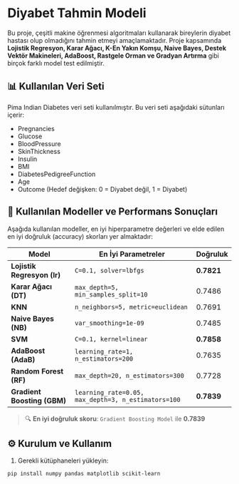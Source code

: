 # Diyabet Tahmin Modeli

Bu proje, çeşitli makine öğrenmesi algoritmaları kullanarak bireylerin diyabet hastası olup olmadığını tahmin etmeyi amaçlamaktadır. Proje kapsamında **Lojistik Regresyon, Karar Ağacı, K-En Yakın Komşu, Naive Bayes, Destek Vektör Makineleri, AdaBoost, Rastgele Orman ve Gradyan Artırma** gibi birçok farklı model test edilmiştir.

## 📊 Kullanılan Veri Seti

Pima Indian Diabetes veri seti kullanılmıştır. Bu veri seti aşağıdaki sütunları içerir:

- Pregnancies
- Glucose
- BloodPressure
- SkinThickness
- Insulin
- BMI
- DiabetesPedigreeFunction
- Age
- Outcome (Hedef değişken: 0 = Diyabet değil, 1 = Diyabet)

## 🧠 Kullanılan Modeller ve Performans Sonuçları

Aşağıda kullanılan modeller, en iyi hiperparametre değerleri ve elde edilen en iyi doğruluk (accuracy) skorları yer almaktadır:

| Model                       | En İyi Parametreler                                 | Doğruluk   |
| --------------------------- | --------------------------------------------------- | ---------- |
| **Lojistik Regresyon (lr)** | `C=0.1, solver=lbfgs`                               | **0.7821** |
| **Karar Ağacı (DT)**        | `max_depth=5, min_samples_split=10`                 | 0.7486     |
| **KNN**                     | `n_neighbors=5, metric=euclidean`                   | 0.7691     |
| **Naive Bayes (NB)**        | `var_smoothing=1e-09`                               | 0.7485     |
| **SVM**                     | `C=0.1, kernel=linear`                              | **0.7858** |
| **AdaBoost (AdaB)**         | `learning_rate=1, n_estimators=200`                 | 0.7635     |
| **Random Forest (RF)**      | `max_depth=20, n_estimators=300`                    | 0.7728     |
| **Gradient Boosting (GBM)** | `learning_rate=0.05, max_depth=3, n_estimators=100` | **0.7839** |

> 🔍 **En iyi doğruluk skoru**: `Gradient Boosting Model` ile **0.7839**

## ⚙️ Kurulum ve Kullanım

1. Gerekli kütüphaneleri yükleyin:

```bash
pip install numpy pandas matplotlib scikit-learn
```
